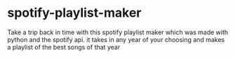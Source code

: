 # spotify-playlist-maker
Take a trip back in time with this spotify playlist maker which was made with python and the spotify api. it takes in any year of your choosing and makes a playlist of the best songs of that year
